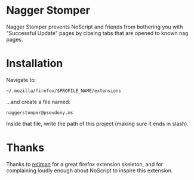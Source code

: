 Nagger Stomper
============
Nagger Stomper prevents NoScript and friends from bothering you with "Successful Update" pages by closing tabs that are opened to known nag pages.

Installation
============
Navigate to:

    ~/.mozilla/firefox/$PROFILE_NAME/extensions

...and create a file named:

    naggerstomper@pseudony.ms

Inside that file, write the path of this project (making sure it ends in slash).

Thanks
======

Thanks to [retiman](http://github.com/retiman) for a great firefox extension skeleton, and for complaining loudly enough about NoScript to inspire this extension.
